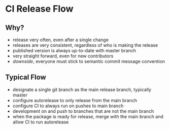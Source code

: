 # CI Release Flow

## Why?
- release very often, even after a single change
- releases are very consistent, regardless of who is making the release
- published version is always up-to-date with master branch
- very straight forward, even for new contributors
- *downside*, everyone must stick to semantic commit message convention

## Typical Flow
- designate a single git branch as the main release branch, typically master
- configure autorelease to only release from the main branch
- configure CI to always run on pushes to main branch
- development on and push to branches that are not the main branch
- when the package is ready for release, merge with the main branch and allow CI to run autorelease
